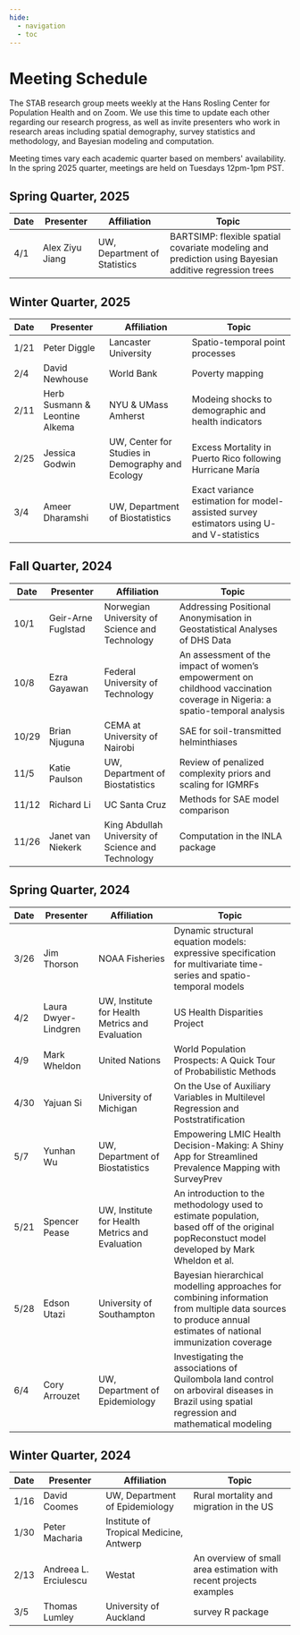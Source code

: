 ```yaml
---
hide:
  - navigation
  - toc
---
```


# Meeting Schedule

The STAB research group meets weekly at the Hans Rosling Center for Population Health and on Zoom. We use this time to update each other regarding our research progress, as well as invite presenters who work in research areas including spatial demography, survey statistics and methodology, and Bayesian modeling and computation.

Meeting times vary each academic quarter based on members' availability. In the spring 2025 quarter, meetings are held on Tuesdays 12pm-1pm PST.

## Spring Quarter, 2025
| Date | Presenter | Affiliation | Topic |
| -----| ------------------------| ---------------------------- | ---------------|
| 4/1 | Alex Ziyu Jiang | UW, Department of Statistics | BARTSIMP: flexible spatial covariate modeling and prediction using Bayesian additive regression trees |


## Winter Quarter, 2025

| Date | Presenter | Affiliation | Topic |
| -----| ------------------------| ---------------------------- | ---------------|
| 1/21 | Peter Diggle | Lancaster University | Spatio-temporal point processes |
| 2/4 | David Newhouse | World Bank | Poverty mapping |
| 2/11 | Herb Susmann & Leontine Alkema |  NYU & UMass Amherst | Modeing shocks to demographic and health indicators |
| 2/25 | Jessica Godwin | UW, Center for Studies in Demography and Ecology | Excess Mortality in Puerto Rico following Hurricane María |
| 3/4 | Ameer Dharamshi | UW, Department of Biostatistics | Exact variance estimation for model-assisted survey estimators using U- and V-statistics |


## Fall Quarter, 2024

| Date | Presenter | Affiliation | Topic |
| -----| ------------------------| ---------------------------- | ---------------|
| 10/1 | Geir-Arne Fuglstad | Norwegian University of Science and Technology | Addressing Positional Anonymisation in Geostatistical Analyses of DHS Data |
| 10/8 | Ezra Gayawan | Federal University of Technology | An assessment of the impact of women’s empowerment on childhood vaccination coverage in Nigeria: a spatio-temporal analysis|
| 10/29 | Brian Njuguna | CEMA at University of Nairobi | SAE for soil-transmitted helminthiases |
| 11/5 | Katie Paulson | UW, Department of Biostatistics | Review of penalized complexity priors and scaling for IGMRFs |
| 11/12 | Richard Li | UC Santa Cruz | Methods for SAE model comparison |
| 11/26 | Janet van Niekerk | King Abdullah University of Science and Technology | Computation in the INLA package |

## Spring Quarter, 2024
| Date | Presenter | Affiliation | Topic |
| -----| ------------------------| ---------------------------- | ---------------|
| 3/26 | Jim Thorson | NOAA Fisheries | Dynamic structural equation models:  expressive specification for multivariate time-series and spatio-temporal models|
| 4/2 | Laura Dwyer-Lindgren | UW, Institute for Health Metrics and Evaluation | US Health Disparities Project |
| 4/9 | Mark Wheldon | United Nations | World Population Prospects: A Quick Tour of Probabilistic Methods |
| 4/30 | Yajuan Si | University of Michigan | On the Use of Auxiliary Variables in Multilevel Regression and Poststratification |
| 5/7 | Yunhan Wu | UW, Department of Biostatistics | Empowering LMIC Health Decision-Making: A Shiny App for Streamlined Prevalence Mapping with SurveyPrev |
| 5/21 | Spencer Pease | UW, Institute for Health Metrics and Evaluation | An introduction to the methodology used to estimate population, based off of the original popReconstuct model developed by Mark Wheldon et al. |
| 5/28 | Edson Utazi | University of Southampton | Bayesian hierarchical modelling approaches for combining information from multiple data sources to produce annual estimates of national immunization coverage |
| 6/4 | Cory Arrouzet | UW, Department of Epidemiology | Investigating the associations of Quilombola land control on arboviral diseases in Brazil using spatial regression and mathematical modeling |


## Winter Quarter, 2024
| Date | Presenter | Affiliation | Topic |
| -----| ------------------------| ---------------------------- | ---------------|
| 1/16 | David Coomes | UW, Department of Epidemiology | Rural mortality and migration in the US|
| 1/30 | Peter Macharia | Institute of Tropical Medicine, Antwerp | |
| 2/13 | Andreea L. Erciulescu | Westat | An overview of small area estimation with recent projects examples |
| 3/5  | Thomas Lumley | University of Auckland | survey R package |

